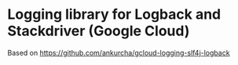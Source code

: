 # Logging library for Logback and Stackdriver (Google Cloud)

Based on https://github.com/ankurcha/gcloud-logging-slf4j-logback
